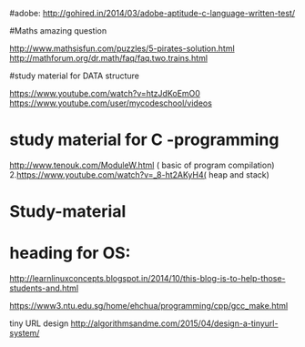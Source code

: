 #adobe:
http://gohired.in/2014/03/adobe-aptitude-c-language-written-test/

#Maths amazing question


http://www.mathsisfun.com/puzzles/5-pirates-solution.html
http://mathforum.org/dr.math/faq/faq.two.trains.html

#study material for DATA structure

https://www.youtube.com/watch?v=htzJdKoEmO0
https://www.youtube.com/user/mycodeschool/videos

# study material for  C -programming

http://www.tenouk.com/ModuleW.html ( basic of program compilation)
2.https://www.youtube.com/watch?v=_8-ht2AKyH4( heap and stack)


# Study-material

# heading for OS:

http://learnlinuxconcepts.blogspot.in/2014/10/this-blog-is-to-help-those-students-and.html


https://www3.ntu.edu.sg/home/ehchua/programming/cpp/gcc_make.html


tiny URL design
http://algorithmsandme.com/2015/04/design-a-tinyurl-system/

